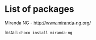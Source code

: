 # List of packages
Miranda NG - http://www.miranda-ng.org/

Install: ```choco install miranda-ng```
